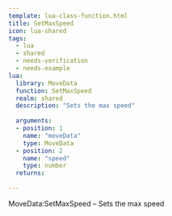 ```yaml
---
template: lua-class-function.html
title: SetMaxSpeed
icon: lua-shared
tags:
  - lua
  - shared
  - needs-verification
  - needs-example
lua:
  library: MoveData
  function: SetMaxSpeed
  realm: shared
  description: "Sets the max speed"
  
  arguments:
  - position: 1
    name: "moveData"
    type: MoveData
  - position: 2
    name: "speed"
    type: number
  returns:
    
---
```


<div class="lua__search__keywords">
MoveData:SetMaxSpeed &#x2013; Sets the max speed
</div>
